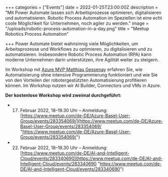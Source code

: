 +++
categories = ["Events"]
date = 2022-01-25T23:00:00Z
description = "Mit Power Automate lassen sich Arbeitsprozesse optimieren, digitalisieren und automatisieren. Robotic Process Automation im Speziellen ist eine echt coole Möglichkeit für Unternehmen, noch agiler zu werden."
image = "/uploads/robotic-process-automation-in-a-day.png"
title = "Meetup Robotics Process Automation"

+++
Power Automate bietet wahnsinnig viele Möglichkeiten, um Arbeitsprozesse und Workflows zu optimieren, zu digitalisieren und zu automatisieren. Insbesondere Robotic Process Automation (RPA) kann moderne Unternehmen darin unterstützen, ihre Agilität weiter zu steigern.

Im Workshop mit [Azure MVP Matthias Gessenay](https://www.linkedin.com/in/matthias-gessenay/?originalSubdomain=ch "Matthias Gessenay on LinkedIn") erfahren Sie, wie Automatisierung ohne intensive Programmierung funktioniert und wie Sie von den Vorteilen der robotergestützten Automatisierung profitieren können. Im Workshop nutzen wir AI Builder, Connectors und VMs in Azure.

**Der kostenlose Workshop wird zweimal durchgeführt:**

* 17. Februar 2022, 18–19.30 Uhr – Anmeldung: [https://www.meetup.com/de-DE/Azure-Basel-User-Group/events/283354069/](https://www.meetup.com/de-DE/Azure-Basel-User-Group/events/283354069/ "https://www.meetup.com/de-DE/Azure-Basel-User-Group/events/283354069/")
* 22. Februar 2022, 18–19.30 Uhr – Anmeldung: [https://www.meetup.com/de-DE/AI-and-Intelligent-Cloud/events/283340690](https://www.meetup.com/de-DE/AI-and-Intelligent-Cloud/events/283340690 "https://www.meetup.com/de-DE/AI-and-Intelligent-Cloud/events/283340690")